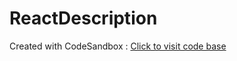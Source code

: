 # ReactDescription
Created with CodeSandbox : 
<a href="https://codesandbox.io/s/github/devSudhir/ReactDescription" > Click to visit code base</a>

